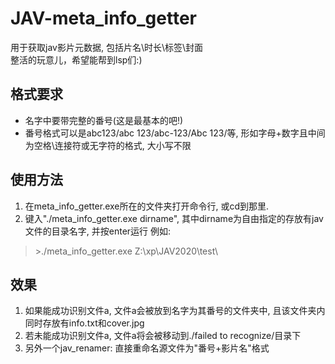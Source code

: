 # JAV-meta_info_getter
用于获取jav影片元数据, 包括片名\时长\标签\封面  
整活的玩意儿，希望能帮到lsp们:)

## 格式要求
* 名字中要带完整的番号(这是最基本的吧!)
* 番号格式可以是abc123/abc 123/abc-123/Abc 123/等, 形如字母+数字且中间为空格\连接符或无字符的格式, 大小写不限

## 使用方法
1. 在meta_info_getter.exe所在的文件夹打开命令行, 或cd到那里.
2. 键入"./meta_info_getter.exe dirname", 其中dirname为自由指定的存放有jav文件的目录名字, 并按enter运行
  例如:
> \>./meta_info_getter.exe Z:\xp\JAV2020\test\

## 效果
1. 如果能成功识别文件a, 文件a会被放到名字为其番号的文件夹中, 且该文件夹内同时存放有info.txt和cover.jpg
2. 若未能成功识别文件a, 文件a将会被移动到./failed to recognize/目录下
3. 另外一个jav_renamer: 直接重命名源文件为"番号+影片名"格式
